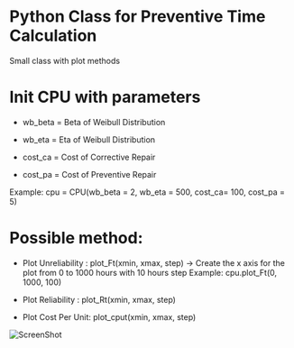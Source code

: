 # Python Class for Preventive Time Calculation
Small class with plot methods

# Init CPU with parameters
 
 - wb_beta = Beta of Weibull Distribution
 
 - wb_eta = Eta of Weibull Distribution
 
 - cost_ca = Cost of Corrective Repair
 
 - cost_pa = Cost of Preventive Repair
 
 
 Example: cpu = CPU(wb_beta = 2, wb_eta = 500, cost_ca= 100, cost_pa = 5)
 
 # Possible method:
 
 - Plot Unreliability : plot_Ft(xmin, xmax, step) -> Create the x axis for the plot from 0 to 1000 hours with 10 hours step
 Example: cpu.plot_Ft(0, 1000, 100)
 
 - Plot Reliability : plot_Rt(xmin, xmax, step)
 
 - Plot Cost Per Unit: plot_cput(xmin, xmax, step)
 
![ScreenShot](https://raw.github.com/KTCrisis/cost_preventive/master/cost_per_unit.png)
